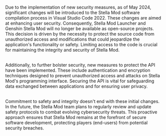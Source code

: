 <!-- [[> SEO
###### Number: 1.9

###### Title: Compilation via VSC 2022 - Stella Mod Documentation
###### Description: 
###### Tags: 
###### Canonical: /genshin-stella-mod/docs?page=compilation
]]> -->

Due to the implementation of new security measures, as of May 2024, significant changes will be introduced to the Stella Mod software compilation process in Visual Studio Code 2022.
These changes are aimed at enhancing user security.
Consequently, Stella Mod Launcher and Genshin Stella Mod will no longer be available as open-source projects.
This decision is driven by the necessity to protect the source code from unauthorized access and modifications that could jeopardize the application's functionality or safety.
Limiting access to the code is crucial for maintaining the integrity and security of Stella Mod.
<br><br>

Additionally, to further bolster security, new measures to protect the API have been implemented.
These include authentication and encryption techniques designed to prevent unauthorized access and attacks on Stella Mod's programming interface.
Securing the API is vital for safeguarding data exchanged between applications and for ensuring user privacy.
<br><br>

Commitment to safety and integrity doesn't end with these initial changes.
In the future, the Stella Mod team plans to regularly review and update safety protocols to combat evolving cybersecurity threats.
This proactive approach ensures that Stella Mod remains at the forefront of secure software development, protecting players (end-users) from potential security breaches.